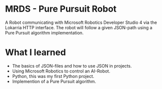 # MRDS - Pure Pursuit Robot
A Robot communicating with Microsoft Robotics Developer Studio 4 via the Lokarria HTTP interface. The robot will follow a given JSON-path using a Pure Pursuit algorithm implementation.

# What I learned
* The basics of JSON-files and how to use JSON in projects.
* Using Microsoft Robotics to control an AI-Robot.
* Python, this was my first Python project.
* Implemention of a Pure Pursuit algorithm.
